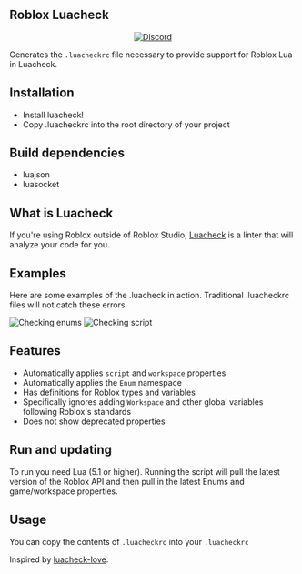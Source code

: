 ## Roblox Luacheck
<div align="center">
	<a href="https://discord.gg/mhtGUS8">
		<img src="https://img.shields.io/badge/discord-nevermore-blue.svg" alt="Discord" />
	</a>
</div>

Generates the `.luacheckrc` file necessary to provide support for Roblox Lua in Luacheck.

## Installation
* Install luacheck!
* Copy .luacheckrc into the root directory of your project

## Build dependencies
* luajson
* luasocket

## What is Luacheck
If you're using Roblox outside of Roblox Studio, [Luacheck](https://github.com/mpeterv/luacheck) is a linter that will analyze your code for you.

## Examples
Here are some examples of the .luacheck in action. Traditional .luacheckrc files will not catch these errors.

![Checking enums](img/enum-check.png)
![Checking script](img/script-check.png)

## Features

* Automatically applies `script` and `workspace` properties
* Automatically applies the `Enum` namespace
* Has definitions for Roblox types and variables
* Specifically ignores adding `Workspace` and other global variables following Roblox's standards
* Does not show deprecated properties

## Run and updating
To run you need Lua (5.1 or higher). Running the script will pull the latest version of the Roblox API and then pull in the latest Enums and game/workspace properties.

## Usage
You can copy the contents of `.luacheckrc` into your `.luacheckrc`

Inspired by [luacheck-love](https://github.com/Positive07/luacheck-love).